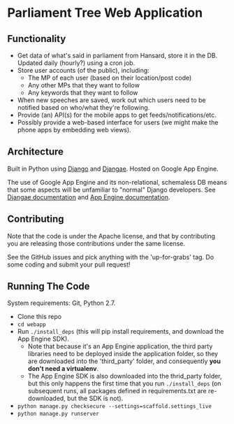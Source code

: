 # Parliament Tree Web Application

## Functionality

* Get data of what's said in parliament from Hansard, store it in the DB.  Updated daily (hourly?) using a cron job.
* Store user accounts (of the public), including:
  - The MP of each user (based on their location/post code)
  - Any other MPs that they want to follow
  - Any keywords that they want to follow
* When new speeches are saved, work out which users need to be notified based on who/what they're following.
* Provide (an) API(s) for the mobile apps to get feeds/notifications/etc.
* Possibly provide a web-based interface for users (we might make the phone apps by embedding web views).


## Architecture

Built in Python using [Django](https://djangoproject.com) and [Djangae](https://github.com/potatolondon/djangae).
Hosted on Google App Engine.

The use of Google App Engine and its non-relational, schemaless DB means that some aspects will be unfamiliar to "normal" Django developers.
See [Djangae documentation](https://djangae.readthedocs.org) and [App Engine documentation](https://cloud.google.com/appengine/docs/python/).


## Contributing

Note that the code is under the Apache license, and that by contributing you are releasing those contributions under the same license.

See the GitHub issues and pick anything with the 'up-for-grabs' tag.  Do some coding and submit your pull request!




## Running The Code

System requirements: Git, Python 2.7.

* Clone this repo
* `cd webapp`
* Run `./install_deps` (this will pip install requirements, and download the App Engine SDK).
  - Note that because it's an App Engine application, the third party libraries need to be deployed inside the application folder, so they are downloaded into the 'third_party' folder, and consequently **you don't need a virtualenv**.
  - The App Engine SDK is also downloaded into the thrid_party folder, but this only happens the first time that you run `./install_deps` (on subsequent runs, all packages defined in requirements.txt are re-downloaded, but the SDK is not).
* `python manage.py checksecure --settings=scaffold.settings_live`
* `python manage.py runserver`
